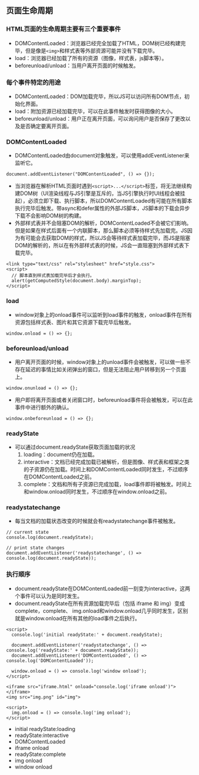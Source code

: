## 页面生命周期
### HTML页面的生命周期主要有三个重要事件
- DOMContentLoaded：浏览器已经完全加载了HTML，DOM树已经构建完毕，但是像是`<img>`和样式表等外部资源可能并没有下载完毕。
- load：浏览器已经加载了所有的资源（图像，样式表，js脚本等）。
- beforeunload/unload：当用户离开页面的时候触发。
### 每个事件特定的用途
- DOMContentLoaded：DOM加载完毕，所以JS可以访问所有DOM节点，初始化界面。
- load：附加资源已经加载完毕，可以在此事件触发时获得图像的大小。
- beforeunload/unload：用户正在离开页面，可以询问用户是否保存了更改以及是否确定要离开页面。
### DOMContentLoaded
- DOMContentLoaded由document对象触发，可以使用addEventListener来监听它。
```
document.addEventListener("DOMContentLoaded", () => {});
```
- 当浏览器在解析HTML页面时遇到`<script>...</script>`标签，将无法继续构建DOM树（UI渲染线程与JS引擎是互斥的，当JS引擎执行时UI线程会被挂起），必须立即下载、执行脚本，所以DOMContentLoaded有可能在所有脚本执行完毕后触发。带async和defer属性的外部JS脚本，JS脚本的下载会异步下载不会影响DOM树的构建。
- 外部样式表并不会阻塞DOM的解析，DOMContentLoaded不会被它们影响。但是如果在样式后面有一个内联脚本，那么脚本必须等待样式先加载完。JS因为有可能会去获取DOM的样式，所以JS会等待样式表加载完毕，而JS是阻塞DOM的解析的，所以在有外部样式表的时候，JS会一直阻塞到外部样式表下载完毕。
```
<link type="text/css" rel="stylesheet" href="style.css">
<script>
  // 脚本直到样式表加载完毕后才会执行。
  alert(getComputedStyle(document.body).marginTop);
</script>
```
### load
- window对象上的onload事件可以监听到load事件的触发，onload事件在所有资源包括样式表、图片和其它资源下载完毕后触发。
```
window.onload = () => {};
```
### beforeunload/unload
- 用户离开页面的时候，window对象上的unload事件会被触发，可以做一些不存在延迟的事情比如关闭弹出的窗口，但是无法阻止用户转移到另一个页面上。
```
window.onunload = () => {};
```
- 用户即将离开页面或者关闭窗口时，beforeunload事件将会被触发，可以在此事件中进行额外的确认。
```
window.onbeforeunload = () => {};
```
### readyState
- 可以通过document.readyState获取页面加载的状况
  1. loading：document仍在加载。
  2. interactive：文档已经完成加载已被解析，但是图像、样式表和框架之类的子资源仍在加载。时间上和DOMContentLoaded同时发生，不过顺序在DOMContentLoaded之前。
  3. complete：文档和所有子资源已完成加载，load事件即将被触发。时间上和window.onload同时发生，不过顺序在window.onload之前。
### readystatechange
- 每当文档的加载状态改变的时候就会有readystatechange事件被触发。
```
// current state
console.log(document.readyState);

// print state changes
document.addEventListener('readystatechange', () => console.log(document.readyState));
```
### 执行顺序
- document.readyState在DOMContentLoaded前一刻变为interactive，这两个事件可以认为是同时发生。
- document.readyState在所有资源加载完毕后（包括 iframe 和 img）变成complete，complete、 img.onload和window.onload几乎同时发生，区别就是window.onload在所有其他的load事件之后执行。
```
<script>
  console.log('initial readyState:' + document.readyState);

  document.addEventListener('readystatechange', () => console.log('readyState:' + document.readyState));
  document.addEventListener('DOMContentLoaded', () => console.log('DOMContentLoaded'));

  window.onload = () => console.log('window onload');
</script>

<iframe src="iframe.html" οnlοad="console.log('iframe onload')"></iframe>
<img src="img.png" id="img">

<script>
  img.onload = () => console.log('img onload');
</script>
```
- initial readyState:loading
- readyState:interactive
- DOMContentLoaded
- iframe onload
- readyState:complete
- img onload
- window onload

